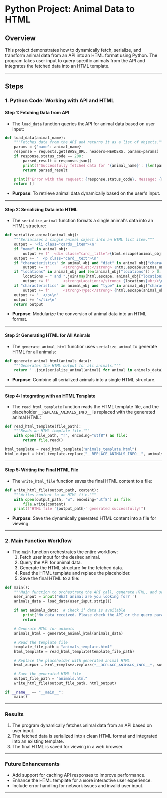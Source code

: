 
# **Python Project: Animal Data to HTML**

## **Overview**
This project demonstrates how to dynamically fetch, serialize, and transform animal data from an API into an HTML format using Python. The program takes user input to query specific animals from the API and integrates the fetched data into an HTML template.

---

## **Steps**

### **1. Python Code: Working with API and HTML**

#### Step 1: Fetching Data from API
- The `load_data` function queries the API for animal data based on user input:
```python
def load_data(animal_name):
    """Fetches data from the API and returns it as a list of objects."""
    params = {'name': animal_name}
    response = requests.get(BASE_URL, headers=HEADERS, params=params)
    if response.status_code == 200:
        parsed_result = response.json()
        print(f"Successfully fetched data for '{animal_name}': {len(parsed_result)} animals found.")
        return parsed_result

    print(f"Error with the request: {response.status_code}, Message: {response.text}")
    return []
```
- **Purpose**: To retrieve animal data dynamically based on the user's input.

---

#### Step 2: Serializing Data into HTML
- The `serialize_animal` function formats a single animal's data into an HTML structure:
```python
def serialize_animal(animal_obj):
    """Serializes a single animal object into an HTML list item."""
    output = '<li class="cards__item">\n'
    if "name" in animal_obj:
        output += f'  <div class="card__title">{html.escape(animal_obj["name"])}</div>\n'
    output += '  <p class="card__text">\n'
    if "characteristics" in animal_obj and "diet" in animal_obj["characteristics"]:
        output += f'      <strong>Diet:</strong> {html.escape(animal_obj["characteristics"]["diet"])}<br/>\n'
    if "locations" in animal_obj and len(animal_obj["locations"]) > 0:
        locations = " and ".join(map(html.escape, animal_obj["locations"]))
        output += f'      <strong>Location:</strong> {locations}<br/>\n'
    if "characteristics" in animal_obj and "type" in animal_obj["characteristics"]:
        output += f'      <strong>Type:</strong> {html.escape(animal_obj["characteristics"]["type"])}<br/>\n'
    output += '  </p>\n'
    output += '</li>\n'
    return output
```
- **Purpose**: Modularize the conversion of animal data into an HTML format.

---

#### Step 3: Generating HTML for All Animals
- The `generate_animal_html` function uses `serialize_animal` to generate HTML for all animals:
```python
def generate_animal_html(animals_data):
    """Generates the HTML output for all animals."""
    return ''.join(serialize_animal(animal) for animal in animals_data)
```
- **Purpose**: Combine all serialized animals into a single HTML structure.

---

#### Step 4: Integrating with an HTML Template
- The `read_html_template` function reads the HTML template file, and the placeholder `__REPLACE_ANIMALS_INFO__` is replaced with the generated animal HTML:
```python
def read_html_template(file_path):
    """Reads an HTML template file."""
    with open(file_path, "r", encoding="utf8") as file:
        return file.read()

html_template = read_html_template("animals_template.html")
html_output = html_template.replace("__REPLACE_ANIMALS_INFO__", animals_html)
```

---

#### Step 5: Writing the Final HTML File
- The `write_html_file` function saves the final HTML content to a file:
```python
def write_html_file(output_path, content):
    """Writes content to an HTML file."""
    with open(output_path, "w", encoding="utf8") as file:
        file.write(content)
    print(f"HTML file '{output_path}' generated successfully!")
```
- **Purpose**: Save the dynamically generated HTML content into a file for viewing.

---

### **2. Main Function Workflow**
- The `main` function orchestrates the entire workflow:
  1. Fetch user input for the desired animal.
  2. Query the API for animal data.
  3. Generate the HTML structure for the fetched data.
  4. Read the HTML template and replace the placeholder.
  5. Save the final HTML to a file:
```python
def main():
    """Main function to orchestrate the API call, generate HTML, and save the file."""
    user_input = input('What animal are you looking for? ')
    animals_data = load_data(user_input.strip())

    if not animals_data:  # Check if data is available
        print("No data received. Please check the API or the query parameters.")
        return

    # Generate HTML for animals
    animals_html = generate_animal_html(animals_data)

    # Read the template file
    template_file_path = "animals_template.html"
    html_template = read_html_template(template_file_path)

    # Replace the placeholder with generated animal HTML
    html_output = html_template.replace("__REPLACE_ANIMALS_INFO__", animals_html)

    # Save the generated HTML file
    output_file_path = "animals.html"
    write_html_file(output_file_path, html_output)

if __name__ == "__main__":
    main()
```

---

### **Results**
1. The program dynamically fetches animal data from an API based on user input.
2. The fetched data is serialized into a clean HTML format and integrated into an existing template.
3. The final HTML is saved for viewing in a web browser.

---

### **Future Enhancements**
- Add support for caching API responses to improve performance.
- Enhance the HTML template for a more interactive user experience.
- Include error handling for network issues and invalid user input.

---

